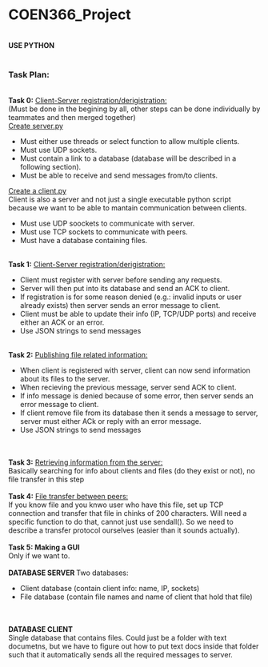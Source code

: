 # COEN366_Project
<br>
<b>USE PYTHON</b>
<br>
<br>
<h3>Task Plan:</h3>
<br>
<b>Task 0:</b> <u>Client-Server registration/derigistration:</u> 
<br>(Must be done in the begining by all, other steps can be done individually by teammates and then merged together)
<br>
<u>Create server.py</u>
<ul>
  <li>Must either use threads or select function to allow multiple clients.
  <li>Must use UDP sockets.
  <li>Must contain a link to a database (database will be described in a following section).
  <li>Must be able to receive and send messages from/to clients.
</ul>

<u>Create a client.py</u>
<br>
Client is also a server and not just a single executable python script because we want to be able to mantain communication between clients.  
<ul>
  <li>Must use UDP soockets to communicate with server.
  <li>Must use TCP sockets to communicate with peers.
  <li>Must have a database containing files.
</ul>

<br>
<b>Task 1:</b> <u>Client-Server registration/derigistration:</u>
<ul>
  <li>Client must register with server before sending any requests.
  <li>Server will then put into its database and send an ACK to client. 
  <li>If registration is for some reason denied (e.g.: invalid inputs or user already exists) then server sends an error message to client.
    <li> Client must be able to update their info (IP, TCP/UDP ports) and receive either an ACK or an error.
  <li> Use JSON strings to send messages
</ul>

<br>
<b>Task 2:</b> <u>Publishing file related information:</u>
<ul>
    <li> When client is registered with server, client can now send information about its files to the server.
    <li> When recieving the previous message, server send ACK to client.
    <li> If info message is denied because of some error, then server sends an error message to client.
    <li> If client remove file from its database then it sends a message to server, server must either ACk or reply with an error message.
    <li> Use JSON strings to send messages
</ul>

<br>
<br>
<b>Task 3:</b> <u>Retrieving information from the server:</u>
<br> Basically searching for info about clients and files (do they exist or not), no file transfer in this step
<br>

<br>
<b>Task 4:</b> <u>File transfer between peers:</u>
<br> If you know file and you knwo user who have this file, set up TCP connection and transfer that file in chinks of 200 characters. Will need a specific function to do that, cannot just use sendall(). So we need to describe a transfer protocol ourselves (easier than it sounds actually). 
<br>
<br>
<b> Task 5: Making a GUI </b>
<br> Only if we want to. 

<br>
<br>
<b> DATABASE SERVER </b>
Two databases:
<ul>
  <li> Client database (contain client info: name, IP, sockets)</li>
  <li> File database (contain file names and name of client that hold that file)
</ul>

<br>
<br>
<b> DATABASE CLIENT </b>
<br>
Single database that contains files. Could just be a folder with text documetns, but we have to figure out how to put text docs inside that folder such that it automatically sends all the required messages to server.

 


